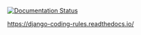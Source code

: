 [![Documentation Status](https://readthedocs.org/projects/django-coding-rules/badge/?version=latest)](https://django-coding-rules.readthedocs.io/en/latest/?badge=latest)

https://django-coding-rules.readthedocs.io/
